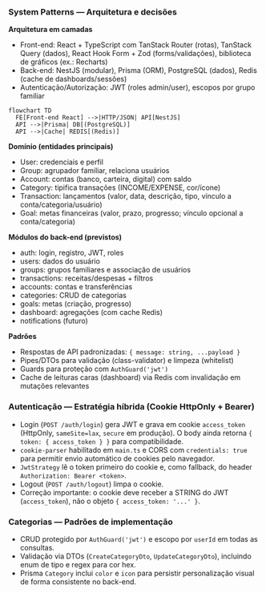 ### System Patterns — Arquitetura e decisões

**Arquitetura em camadas**

- Front-end: React + TypeScript com TanStack Router (rotas), TanStack Query (dados), React Hook Form + Zod (forms/validações), biblioteca de gráficos (ex.: Recharts)
- Back-end: NestJS (modular), Prisma (ORM), PostgreSQL (dados), Redis (cache de dashboards/sessões)
- Autenticação/Autorização: JWT (roles admin/user), escopos por grupo familiar

```mermaid
flowchart TD
  FE[Front-end React] -->|HTTP/JSON| API[NestJS]
  API -->|Prisma| DB[(PostgreSQL)]
  API -->|Cache| REDIS[(Redis)]
```

**Domínio (entidades principais)**

- User: credenciais e perfil
- Group: agrupador familiar, relaciona usuários
- Account: contas (banco, carteira, digital) com saldo
- Category: tipifica transações (INCOME/EXPENSE, cor/ícone)
- Transaction: lançamentos (valor, data, descrição, tipo, vínculo a conta/categoria/usuário)
- Goal: metas financeiras (valor, prazo, progresso; vínculo opcional a conta/categoria)

**Módulos do back-end (previstos)**

- auth: login, registro, JWT, roles
- users: dados do usuário
- groups: grupos familiares e associação de usuários
- transactions: receitas/despesas + filtros
- accounts: contas e transferências
- categories: CRUD de categorias
- goals: metas (criação, progresso)
- dashboard: agregações (com cache Redis)
- notifications (futuro)

**Padrões**

- Respostas de API padronizadas: `{ message: string, ...payload }`
- Pipes/DTOs para validação (class-validator) e limpeza (whitelist)
- Guards para proteção com `AuthGuard('jwt')`
- Cache de leituras caras (dashboard) via Redis com invalidação em mutações relevantes


### Autenticação — Estratégia híbrida (Cookie HttpOnly + Bearer)

- Login (`POST /auth/login`) gera JWT e grava em cookie `access_token` (HttpOnly, `sameSite=lax`, `secure` em produção). O body ainda retorna `{ token: { access_token } }` para compatibilidade.
- `cookie-parser` habilitado em `main.ts` e CORS com `credentials: true` para permitir envio automático de cookies pelo navegador.
- `JwtStrategy` lê o token primeiro do cookie e, como fallback, do header `Authorization: Bearer <token>`.
- Logout (`POST /auth/logout`) limpa o cookie.
- Correção importante: o cookie deve receber a STRING do JWT (`access_token`), não o objeto `{ access_token: '...' }`.

### Categorias — Padrões de implementação

- CRUD protegido por `AuthGuard('jwt')` e escopo por `userId` em todas as consultas.
- Validação via DTOs (`CreateCategoryDto`, `UpdateCategoryDto`), incluindo enum de tipo e regex para cor hex.
- Prisma `Category` inclui `color` e `icon` para persistir personalização visual de forma consistente no back-end.


